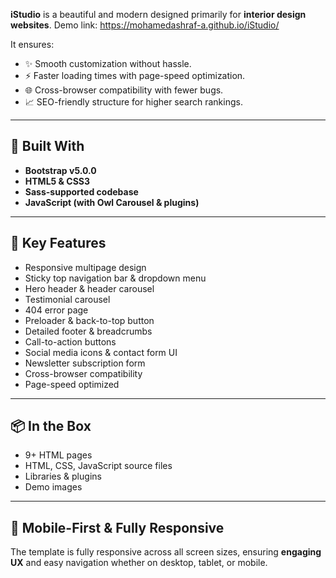 
**iStudio** is a beautiful and modern  designed primarily for **interior design websites**.
Demo link:        https://mohamedashraf-a.github.io/iStudio/



It ensures:

* ✨ Smooth customization without hassle.
* ⚡ Faster loading times with page-speed optimization.
* 🌐 Cross-browser compatibility with fewer bugs.
* 📈 SEO-friendly structure for higher search rankings.

---

## 🚀 Built With

* **Bootstrap v5.0.0**
* **HTML5 & CSS3**
* **Sass-supported codebase**
* **JavaScript (with Owl Carousel & plugins)**

---

## 🎨 Key Features

* Responsive multipage design
* Sticky top navigation bar & dropdown menu
* Hero header & header carousel
* Testimonial carousel
* 404 error page
* Preloader & back-to-top button
* Detailed footer & breadcrumbs
* Call-to-action buttons
* Social media icons & contact form UI
* Newsletter subscription form
* Cross-browser compatibility
* Page-speed optimized

---

## 📦 In the Box

* 9+ HTML pages
* HTML, CSS, JavaScript source files
* Libraries & plugins
* Demo images

---

## 📱 Mobile-First & Fully Responsive

The template is fully responsive across all screen sizes, ensuring **engaging UX** and easy navigation whether on desktop, tablet, or mobile.




